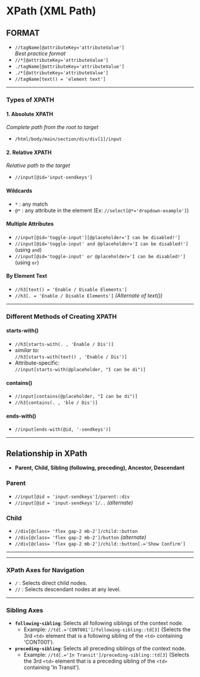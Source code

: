 # XPath (XML Path)

## FORMAT

- `//tagName[@attributeKey='attributeValue']` <br>
  _Best practice format_
- `//*[@attributeKey='attributeValue']`
- `./tagName[@attributeKey='attributeValue']`
- `./*[@attributeKey='attributeValue']`
- `//tagName[text() = 'element text']`

---

### Types of XPATH

#### 1. Absolute XPATH
_Complete path from the root to target_

- `/html/body/main/section/div/div[1]/input`

#### 2. Relative XPATH
_Relative path to the target_

- `//input[@id='input-sendkeys']`

#### Wildcards

- `*` : any match  
- `@*` : any attribute in the element (Ex: `//select[@*='dropdown-example']`)

#### Multiple Attributes
- `//input[@id='toggle-input'][@placeholder='I can be disabled!']`
- `//input[@id='toggle-input' and @placeholder='I can be disabled!']` (using `and`)
- `//input[@id='toggle-input' or @placeholder='I can be disabled!']` (using `or`)

#### By Element Text
- `//h3[text() = 'Enable / Disable Elements']`
- `//h3[. = 'Enable / Disable Elements']` _(Alternate of text())_

---

### Different Methods of Creating XPATH

#### **starts-with()**
- `//h3[starts-with(. , 'Enable / Dis')]`
- _similar to:_<br>
  `//h3[starts-with(text() , 'Enable / Dis')]`
- Attribute-specific:  
  `//input[starts-with(@placeholder, "I can be di")]`

#### **contains()**
- `//input[contains(@placeholder, "I can be di")]`
- `//h3[contains(. , 'ble / Dis')]`

#### **ends-with()**
- `//input[ends-with(@id, '-sendkeys')]`

---

## Relationship in XPath

- **Parent, Child, Sibling (following, preceding), Ancestor, Descendant**

### Parent
- `//input[@id = 'input-sendkeys']/parent::div`
- `//input[@id = 'input-sendkeys']/..` _(alternate)_

### Child
- `//div[@class= 'flex gap-2 mb-2']/child::button`
- `//div[@class= 'flex gap-2 mb-2']/button` _(alternate)_
- `//div[@class= 'flex gap-2 mb-2']/child::button[.='Show Confirm']`

---

---
### XPath Axes for Navigation

* `/` : Selects direct child nodes.
* `//` : Selects descendant nodes at any level.

---

### Sibling Axes

* **`following-sibling`**: Selects all following siblings of the context node.
  * Example: `//td[.='CONT001']/following-sibling::td[3]` (Selects the 3rd `<td>` element that is a following sibling of the `<td>` containing 'CONT001').
* **`preceding-sibling`**: Selects all preceding siblings of the context node.
  * Example: `//td[.='In Transit']/preceding-sibling::td[3]` (Selects the 3rd `<td>` element that is a preceding sibling of the `<td>` containing 'In Transit').